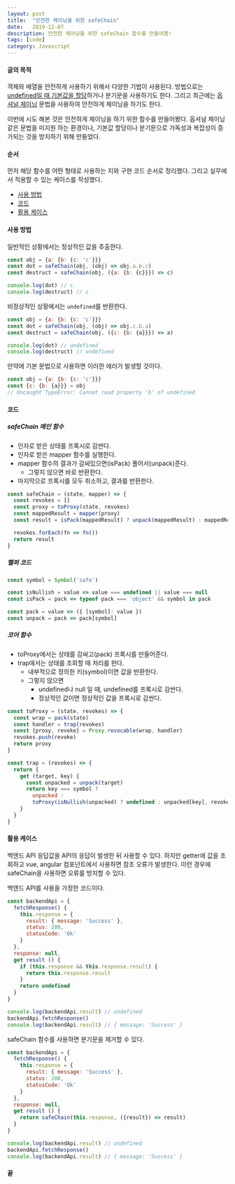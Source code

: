 ```yaml
---
layout: post
title:  "안전한 체이닝을 위한 safeChain"
date:   2019-12-07
description: 안전한 체이닝을 위한 safeChain 함수를 만들어봄!
tags: [code]
category: Javascript
---
```

#### 글의 목적
객체와 배열을 안전하게 사용하기 위해서 다양한 기법이 사용된다. 방법으로는 [undefined일 때 기본값을 할당](https://chodragon9.github.io/blog/es6/#default-value)하거나 분기문을 사용하기도 한다. 그리고 최근에는 [옵셔널 체이닝](https://developer.mozilla.org/en-US/docs/Web/JavaScript/Reference/Operators/Optional_chaining) 문법을 사용하여 안전하게 체이닝을 하기도 한다.

이번에 시도 해본 것은 안전하게 체이닝을 하기 위한 함수를 만들어봤다. 옵셔널 체이닝같은 문법을 미지원 하는 환경이나, 기본값 할당이나 분기문으로 가독성과 복잡성이 증가되는 것을 방지하기 위해 만들었다.

#### 순서
먼저 해당 함수를 어떤 형태로 사용하는 지와 구현 코드 순서로 정리했다. 그리고 실무에서 적용할 수 있는 케이스를 작성했다.

- [사용 방법](#사용-방법)
- [코드](#코드)
- [활용 케이스](#활용-케이스)

#### 사용 방법
일반적인 상황에서는 정상적인 값을 추출한다.
```js
const obj = {a: {b: {c: 'c'}}}
const dot = safeChain(obj, (obj) => obj.a.b.c)
const destruct = safeChain(obj, ({a: {b: {c}}}) => c)

console.log(dot) // c
console.log(destruct) // c
```

비정상적인 상황에서는 `undefined`를 반환한다.
```js
const obj = {a: {b: {c: 'c'}}}
const dot = safeChain(obj, (obj) => obj.c.b.a)
const destruct = safeChain(obj, ({c: {b: {a}}}) => a)

console.log(dot) // undefined
console.log(destruct) // undefined
```

만약에 기본 문법으로 사용하면 이러한 에러가 발생할 것이다.
```js
const obj = {a: {b: {c: 'c'}}}
const {c: {b: {a}}} = obj
// Uncaught TypeError: Cannot read property 'b' of undefined
```

#### 코드
##### safeChain 메인 함수
- 인자로 받은 상태를 프록시로 감싼다.
- 인자로 받은 mapper 함수를 실행한다.
- mapper 함수의 결과가 감싸있으면(isPack) 풀어서(unpack)준다.
  - 그렇지 않으면 바로 반환한다.
- 마지막으로 프록시를 모두 취소하고, 결과를 반환한다.

```js
const safeChain = (state, mapper) => {
  const revokes = []
  const proxy = toProxy(state, revokes)
  const mappedResult = mapper(proxy)
  const result = isPack(mappedResult) ? unpack(mappedResult) : mappedResult

  revokes.forEach(fn => fn())
  return result
}
```

##### 헬퍼 코드
```js
const symbol = Symbol('safe')

const isNullish = value => value === undefined || value === null
const isPack = pack => typeof pack === 'object' && symbol in pack

const pack = value => ({ [symbol]: value })
const unpack = pack => pack[symbol]
```

##### 코어 함수
- toProxy에서는 상태를 감싸고(pack) 프록시를 만들어준다.
- trap에서는 상태를 조회할 때 처리를 한다.
  - 내부적으로 정의한 키(symbol)이면 값을 반환한다.
  - 그렇지 않으면
    - undefined나 null 일 때, undefined를 프록시로 감싼다.
    - 정상적인 값이면 정상적인 값을 프록시로 감싼다.
```js
const toProxy = (state, revokes) => {
  const wrap = pack(state)
  const handler = trap(revokes)
  const {proxy, revoke} = Proxy.revocable(wrap, handler)
  revokes.push(revoke)
  return proxy
}

const trap = (revokes) => {
  return {
    get (target, key) {
      const unpacked = unpack(target)
      return key === symbol ?
        unpacked :
        toProxy(isNullish(unpacked) ? undefined : unpacked[key], revokes)
    }
  }
}
```

#### 활용 케이스
백엔드 API 응답값을 API의 응답이 발생한 뒤 사용할 수 있다. 하지만 getter에 값을 조회하고 vue, angular 컴포넌트에서 사용하면 참조 오류가 발생한다. 이런 경우에 safeChain을 사용하면 오류를 방지할 수 있다.

백엔드 API를 사용을 가정한 코드이다.

```js
const backendApi = {
  fetchResponse() {
    this.response = {
      result: { message: 'Success' },
      status: 200,
      statusCode: 'Ok'
    }
  },
  response: null,
  get result () {
    if (this.response && this.response.result) {
      return this.response.result
    }
    return undefined
  }
}

console.log(backendApi.result) // undefined
backendApi.fetchResponse()
console.log(backendApi.result) // { message: 'Success' }
```

safeChain 함수를 사용하면 분기문을 제거할 수 있다.
```js
const backendApi = {
  fetchResponse() {
    this.response = {
      result: { message: 'Success' },
      status: 200,
      statusCode: 'Ok'
    }
  },
  response: null,
  get result () {
    return safeChain(this.response, ({result}) => result)
  }
}

console.log(backendApi.result) // undefined
backendApi.fetchResponse()
console.log(backendApi.result) // { message: 'Success' }
```

#### 끝